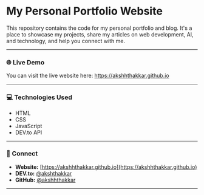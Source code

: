# My Personal Portfolio Website

This repository contains the code for my personal portfolio and blog. It's a place to showcase my projects, share my articles on web development, AI, and technology, and help you connect with me.

---

### 🌐 Live Demo

You can visit the live website here:
https://akshhthakkar.github.io

---

### 💻 Technologies Used

- HTML
- CSS
- JavaScript
- DEV.to API

---

### 🤝 Connect

- **Website:** [https://akshhthakkar.github.io](https://akshhthakkar.github.io)
- **DEV.to:** [@akshthakkar](https://dev.to/akshthakkar)
- **GitHub:** [@akshhthakkar](https://github.com/akshhthakkar)

---
